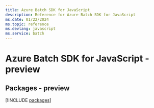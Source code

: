 ```yaml
---
title: Azure Batch SDK for JavaScript
description: Reference for Azure Batch SDK for JavaScript
ms.date: 01/22/2024
ms.topic: reference
ms.devlang: javascript
ms.service: batch
---
```

# Azure Batch SDK for JavaScript - preview
## Packages - preview
[!INCLUDE [packages](batch-index.md)]